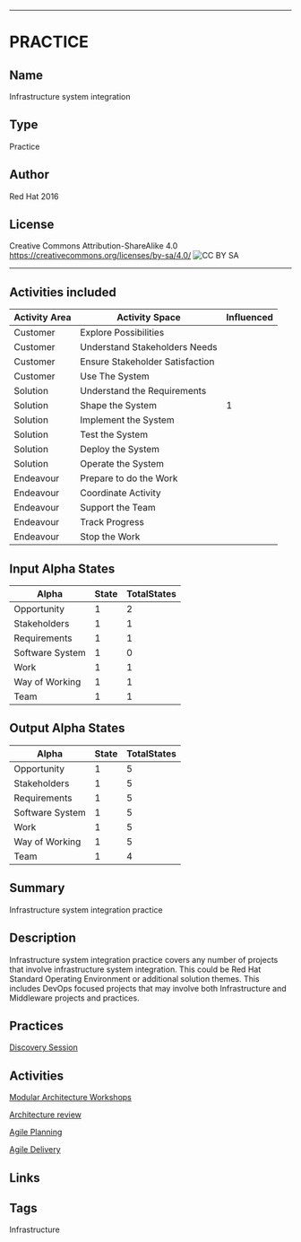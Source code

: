 ----------
# PRACTICE
## Name
Infrastructure system integration
## Type
Practice
## Author
Red Hat 2016
## License
Creative Commons Attribution-ShareAlike 4.0
https://creativecommons.org/licenses/by-sa/4.0/
![CC BY SA](https://licensebuttons.net/l/by-sa/3.0/88x31.png)

----------

## Activities included
| Activity Area | Activity Space | Influenced |
|---------------|----------------|------------|
|Customer|Explore Possibilities||
|Customer|Understand Stakeholders Needs||
|Customer|Ensure Stakeholder Satisfaction||
|Customer|Use The System||
|Solution|Understand the Requirements||
|Solution|Shape the System|1|
|Solution|Implement the System||
|Solution|Test the System||
|Solution|Deploy the System||
|Solution|Operate the System||
|Endeavour|Prepare to do the Work||
|Endeavour|Coordinate Activity||
|Endeavour|Support the Team||
|Endeavour|Track Progress||
|Endeavour|Stop the Work||


## Input Alpha States
Alpha | State | TotalStates
---| --- | ---
Opportunity|1|2
Stakeholders|1|1
Requirements|1|1
Software System|1|0
Work|1|1
Way of Working|1|1
Team|1|1

## Output Alpha States
Alpha | State | TotalStates
---| --- | ---
Opportunity|1|5
Stakeholders|1|5
Requirements|1|5
Software System|1|5
Work|1|5
Way of Working|1|5
Team|1|4

## Summary
Infrastructure system integration practice  

## Description
Infrastructure system integration practice covers any number of projects that involve infrastructure system integration. This could be Red Hat Standard Operating Environment or additional solution themes. This includes DevOps focused projects that may involve both Infrastructure and Middleware projects and practices.


## Practices
[Discovery Session](https://github.com/SEMAT-Exists-Org/content-practices/blob/master/discovery-session.md)

## Activities
[Modular Architecture Workshops](https://github.com/SEMAT-Exists-Org/content-activities/blob/master/modular-architecture-workshops.md)

[Architecture review](https://github.com/SEMAT-Exists-Org/content-activities/blob/master/architecture-review.md)

[Agile Planning](https://github.com/SEMAT-Exists-Org/content-activities/blob/master/agile-planning.md)

[Agile Delivery](https://github.com/SEMAT-Exists-Org/content-activities/blob/master/agile-delivery.md)


## Links


## Tags
Infrastructure
